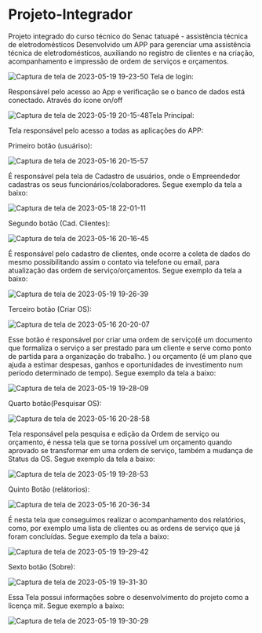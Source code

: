 # Projeto-Integrador
Projeto integrado do curso técnico do Senac tatuapé - assistência técnica de eletrodomésticos Desenvolvido um APP para gerenciar uma assistência técnica de eletrodomésticos, auxiliando no registro de clientes e na criação, acompanhamento e impressão de ordem de serviços e orçamentos.

![Captura de tela de 2023-05-19 19-23-50](https://github.com/felipeparisi/Projeto-Integrador/assets/93685167/9cf4a984-2949-4611-ac0d-d1656f0cf31a) Tela de login:


Responsável pelo acesso ao App e verificação se o banco de dados está conectado. Através do ícone on/off

![Captura de tela de 2023-05-19 20-15-48](https://github.com/felipeparisi/Projeto-Integrador/assets/93685167/d88827e2-b8d5-47ae-a5af-934f0622802d)Tela Principal:

Tela responsável pelo acesso a todas as aplicações do APP:


Primeiro botão (usuáriso): 

![Captura de tela de 2023-05-16 20-15-57](https://github.com/felipeparisi/Projeto-Integrador/assets/93685167/47ac2ff4-23bc-43b9-a26f-0e66d6c5f07d)

É responsável pela tela de Cadastro de usuários, onde o Empreendedor cadastras os seus funcionários/colaboradores. Segue exemplo da tela a baixo:


![Captura de tela de 2023-05-18 22-01-11](https://github.com/felipeparisi/Projeto-Integrador/assets/93685167/66068582-0a46-42f6-bc4d-85c272809a4a)

Segundo botão (Cad. Clientes): 

![Captura de tela de 2023-05-16 20-16-45](https://github.com/felipeparisi/Projeto-Integrador/assets/93685167/dbeadd45-23f8-4a72-8eb6-5716f18e0548)

É responsável pelo cadastro de clientes, onde ocorre a coleta de dados do mesmo possibilitando assim o contato via telefone ou email, para atualização das ordem de serviço/orçamentos. Segue exemplo da tela a baixo:

![Captura de tela de 2023-05-19 19-26-39](https://github.com/felipeparisi/Projeto-Integrador/assets/93685167/5ce4d6ed-7da3-4cfe-a478-e1f5d776f1c7)


Terceiro botão (Criar OS):

![Captura de tela de 2023-05-16 20-20-07](https://github.com/felipeparisi/Projeto-Integrador/assets/93685167/469f6849-9cec-450a-ac1e-47de854ad4d1)


Esse botão é responsável por criar uma ordem de serviço(é um documento que formaliza o serviço a ser prestado para um cliente e serve como ponto de partida para a organização do trabalho. ) ou orçamento (é um plano que ajuda a estimar despesas, ganhos e oportunidades de investimento num período determinado de tempo). Segue exemplo da tela a baixo:


![Captura de tela de 2023-05-19 19-28-09](https://github.com/felipeparisi/Projeto-Integrador/assets/93685167/1a73f00b-e61c-4030-8e9b-41815cc3e0f6)

Quarto botão(Pesquisar OS):

![Captura de tela de 2023-05-16 20-28-58](https://github.com/felipeparisi/Projeto-Integrador/assets/93685167/77dc8d93-0f0e-4ab8-97b3-83281cc44cd4)

Tela responsável pela pesquisa e edição da Ordem de serviço ou orçamento, é nessa tela que se torna possível um orçamento quando aprovado se transformar em uma ordem de serviço, também a mudança de Status da OS. Segue exemplo da tela a baixo:

![Captura de tela de 2023-05-19 19-28-53](https://github.com/felipeparisi/Projeto-Integrador/assets/93685167/1d6e696a-a64c-4668-8a46-69857e031688)


Quinto Botão (relátorios):

![Captura de tela de 2023-05-16 20-36-34](https://github.com/felipeparisi/Projeto-Integrador/assets/93685167/5a475068-c113-41df-bb79-5d71fdd34fdb)

É nesta tela que conseguimos realizar o acompanhamento dos relatórios, como, por exemplo uma lista de clientes ou as ordens de serviço que já foram concluídas. Segue exemplo da tela a baixo:

![Captura de tela de 2023-05-19 19-29-42](https://github.com/felipeparisi/Projeto-Integrador/assets/93685167/e571379b-f687-4a2e-b18d-96bd9ac4e9d1)

Sexto botão (Sobre):

![Captura de tela de 2023-05-19 19-31-30](https://github.com/felipeparisi/Projeto-Integrador/assets/93685167/c562ebb6-d74f-4286-afef-469ad33a8ca4)

Essa Tela possui informações sobre o desenvolvimento do projeto como a licença mit. Segue exemplo a baixo:

![Captura de tela de 2023-05-19 19-30-29](https://github.com/felipeparisi/Projeto-Integrador/assets/93685167/8035a7d9-40bc-4448-b072-832dbdc8d9e6)

